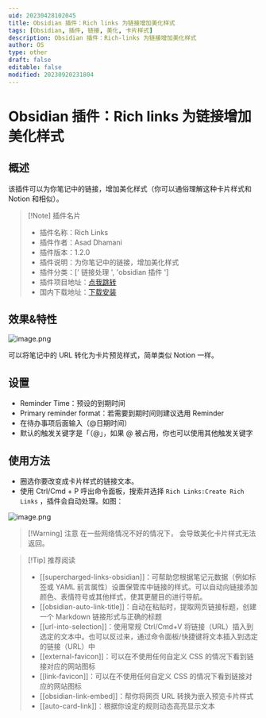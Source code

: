 ```yaml
---
uid: 20230428102045
title: Obsidian 插件：Rich links 为链接增加美化样式
tags: [Obsidian, 插件, 链接, 美化, 卡片样式]
description: Obsidian 插件：Rich-links 为链接增加美化样式
author: OS
type: other
draft: false
editable: false
modified: 20230920231804
---
```


# Obsidian 插件：Rich links 为链接增加美化样式

## 概述

该插件可以为你笔记中的链接，增加美化样式（你可以通俗理解这种卡片样式和 Notion 和相似）。

> [!Note] 插件名片
> - 插件名称：Rich Links
> - 插件作者：Asad Dhamani
> - 插件版本：1.2.0
> - 插件说明：为你笔记中的链接，增加美化样式
> - 插件分类：[' 链接处理 ', 'obsidian 插件 ']
> - 插件项目地址：[点我跳转](https://github.com/dhamaniasad/obsidian-rich-links)
> - 国内下载地址：[下载安装](https://pkmer.cn/products/plugin/pluginMarket/?obsidian-rich-links)

## 效果&特性

![image.png](https://cdn.pkmer.cn/images/773085333dca8bd0a8ba14d9a72baa9a_MD5.png!pkmer)

可以将笔记中的 URL 转化为卡片预览样式，简单类似 Notion 一样。

## 设置

- Reminder Time：预设的到期时间
- Primary reminder format：若需要到期时间则建议选用 Reminder
- 在待办事项后面输入（@日期时间）
- 默认的触发关键字是「（@」，如果 @ 被占用，你也可以使用其他触发关键字

## 使用方法

- 圈选你要改变成卡片样式的链接文本。
- 使用 Ctrl/Cmd + P 呼出命令面板，搜索并选择 `Rich Links:Create Rich Links` ，插件会自动处理。如图：

![image.png](https://cdn.pkmer.cn/images/ea5e84d9c1557491fb46394fa99b00fd_MD5.png!pkmer)

>[!Warning] 注意
>在一些网络情况不好的情况下， 会导致美化卡片样式无法返回。

> [!Tip] 推荐阅读
> - [[supercharged-links-obsidian]]：可帮助您根据笔记元数据（例如标签或 YAML 前言属性）设置保管库中链接的样式。可以自动向链接添加颜色、表情符号或其他样式，使其更醒目的进行导航。
> - [[obsidian-auto-link-title]]：自动在粘贴时，提取网页链接标题，创建一个 Markdown 链接形式与正确的标题
> - [[url-into-selection]]：使用常规 Ctrl/Cmd+V 将链接（URL）插入到选定的文本中。也可以反过来，通过命令面板/快捷键将文本插入到选定的链接（URL）中
> - [[external-favicon]]：可以在不使用任何自定义 CSS 的情况下看到链接对应的网站图标
> - [[link-favicon]]：可以在不使用任何自定义 CSS 的情况下看到链接对应的网站图标
> - [[obsidian-link-embed]]：帮你将网页 URL 转换为嵌入预览卡片样式
> - [[auto-card-link]]：根据你设定的规则动态高亮显示文本